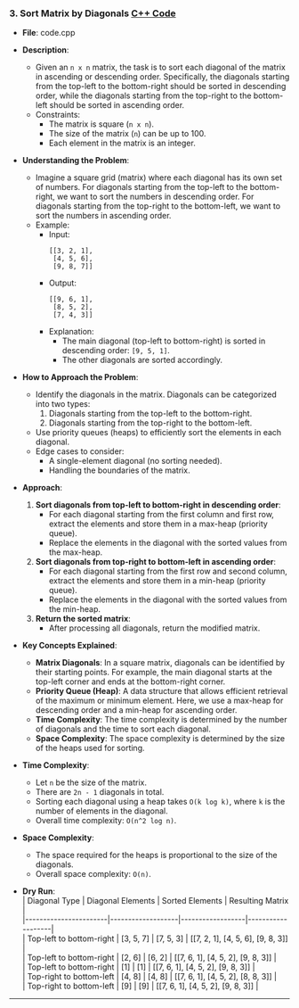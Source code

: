 ### 3. **Sort Matrix by Diagonals** [C++ Code](./code.cpp)  

- **File**: code.cpp 
- **Description**:  
  - Given an `n x n` matrix, the task is to sort each diagonal of the matrix in ascending or descending order. Specifically, the diagonals starting from the top-left to the bottom-right should be sorted in descending order, while the diagonals starting from the top-right to the bottom-left should be sorted in ascending order.  
  - Constraints:  
    - The matrix is square (`n x n`).  
    - The size of the matrix (`n`) can be up to 100.  
    - Each element in the matrix is an integer.  

- **Understanding the Problem**:  
  - Imagine a square grid (matrix) where each diagonal has its own set of numbers. For diagonals starting from the top-left to the bottom-right, we want to sort the numbers in descending order. For diagonals starting from the top-right to the bottom-left, we want to sort the numbers in ascending order.  
  - Example:  
    - Input:  
      ```
      [[3, 2, 1],
       [4, 5, 6],
       [9, 8, 7]]
      ```  
    - Output:  
      ```
      [[9, 6, 1],
       [8, 5, 2],
       [7, 4, 3]]
      ```  
    - Explanation:  
      - The main diagonal (top-left to bottom-right) is sorted in descending order: `[9, 5, 1]`.  
      - The other diagonals are sorted accordingly.  

- **How to Approach the Problem**:  
  - Identify the diagonals in the matrix. Diagonals can be categorized into two types:  
    1. Diagonals starting from the top-left to the bottom-right.  
    2. Diagonals starting from the top-right to the bottom-left.  
  - Use priority queues (heaps) to efficiently sort the elements in each diagonal.  
  - Edge cases to consider:  
    - A single-element diagonal (no sorting needed).  
    - Handling the boundaries of the matrix.  

- **Approach**:  
  1. **Sort diagonals from top-left to bottom-right in descending order**:  
     - For each diagonal starting from the first column and first row, extract the elements and store them in a max-heap (priority queue).  
     - Replace the elements in the diagonal with the sorted values from the max-heap.  
  2. **Sort diagonals from top-right to bottom-left in ascending order**:  
     - For each diagonal starting from the first row and second column, extract the elements and store them in a min-heap (priority queue).  
     - Replace the elements in the diagonal with the sorted values from the min-heap.  
  3. **Return the sorted matrix**:  
     - After processing all diagonals, return the modified matrix.  

- **Key Concepts Explained**:  
  - **Matrix Diagonals**: In a square matrix, diagonals can be identified by their starting points. For example, the main diagonal starts at the top-left corner and ends at the bottom-right corner.  
  - **Priority Queue (Heap)**: A data structure that allows efficient retrieval of the maximum or minimum element. Here, we use a max-heap for descending order and a min-heap for ascending order.  
  - **Time Complexity**: The time complexity is determined by the number of diagonals and the time to sort each diagonal.  
  - **Space Complexity**: The space complexity is determined by the size of the heaps used for sorting.  

- **Time Complexity**:  
  - Let `n` be the size of the matrix.  
  - There are `2n - 1` diagonals in total.  
  - Sorting each diagonal using a heap takes `O(k log k)`, where `k` is the number of elements in the diagonal.  
  - Overall time complexity: `O(n^2 log n)`.  

- **Space Complexity**:  
  - The space required for the heaps is proportional to the size of the diagonals.  
  - Overall space complexity: `O(n)`.  

- **Dry Run**:  
  | Diagonal Type         | Diagonal Elements | Sorted Elements | Resulting Matrix |  
  |-----------------------|-------------------|------------------|-------------------|  
  | Top-left to bottom-right | [3, 5, 7]         | [7, 5, 3]        | [[7, 2, 1], [4, 5, 6], [9, 8, 3]] |  
  | Top-left to bottom-right | [2, 6]            | [6, 2]           | [[7, 6, 1], [4, 5, 2], [9, 8, 3]] |  
  | Top-left to bottom-right | [1]               | [1]              | [[7, 6, 1], [4, 5, 2], [9, 8, 3]] |  
  | Top-right to bottom-left | [4, 8]            | [4, 8]           | [[7, 6, 1], [4, 5, 2], [8, 8, 3]] |  
  | Top-right to bottom-left | [9]               | [9]              | [[7, 6, 1], [4, 5, 2], [9, 8, 3]] |  

---

